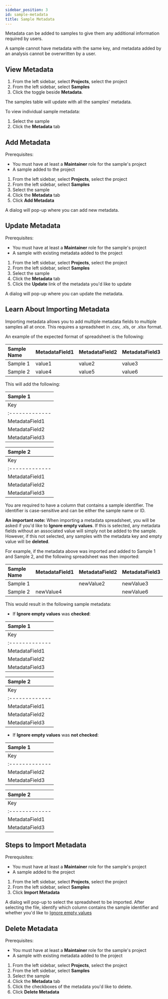 ```yaml
---
sidebar_position: 3
id: sample-metadata
title: Sample Metadata
---
```


Metadata can be added to samples to give them any additional information required by users.

A sample cannot have metadata with the same key, and metadata added by an analysis cannot be overwritten by a user.

## View Metadata

1. From the left sidebar, select **Projects**, select the project
2. From the left sidebar, select **Samples**
3. Click the toggle beside **Metadata**.

The samples table will update with all the samples' metadata.

To view individual sample metadata:

1. Select the sample
2. Click the **Metadata** tab

## Add Metadata

Prerequisites:

- You must have at least a **Maintainer** role for the sample's project
- A sample added to the project

1. From the left sidebar, select **Projects**, select the project
2. From the left sidebar, select **Samples**
3. Select the sample
4. Click the **Metadata** tab
5. Click **Add Metadata**

A dialog will pop-up where you can add new metadata.

## Update Metadata

Prerequisites:

- You must have at least a **Maintainer** role for the sample's project
- A sample with existing metadata added to the project

1. From the left sidebar, select **Projects**, select the project
2. From the left sidebar, select **Samples**
3. Select the sample
4. Click the **Metadata** tab
5. Click the **Update** link of the metadata you'd like to update

A dialog will pop-up where you can update the metadata.

## Learn About Importing Metadata

Importing metadata allows you to add multiple metadata fields to multiple samples all at once. This requires a spreadsheet in .csv, .xls, or .xlsx format.

An example of the expected format of spreadsheet is the following:

| Sample Name | MetadataField1 | MetadataField2 | MetadataField3 |
| :---------- | :------------- | :------------- | :------------- |
| Sample 1    | value1         | value2         | value3         |
| Sample 2    | value4         | value5         | value6         |

This will add the following:

| Sample 1                |
| :---------------------- |
| Key            | Value  |
| :------------- | :----- |
| MetadataField1 | value1 |
| MetadataField2 | value2 |
| MetadataField3 | value3 |

| Sample 2                |
| :---------------------- |
| Key            | Value  |
| :------------- | :----- |
| MetadataField1 | value4 |
| MetadataField2 | value5 |
| MetadataField3 | value6 |

You are required to have a column that contains a sample identifier. The identifier is case-sensitive and can be either the sample name or ID.

**An important note:** When importing a metadata spreadsheet, you will be asked if you'd like to **Ignore empty values**. If this is selected, any metadata fields without an associated value will simply not be added to the sample. However, if this not selected, any samples with the metadata key and empty value will be **deleted**.

For example, if the metadata above was imported and added to Sample 1 and Sample 2, and the following spreadsheet was then imported:

| Sample Name | MetadataField1 | MetadataField2 | MetadataField3 |
| :---------- | :------------- | :------------- | :------------- |
| Sample 1    |                | newValue2      | newValue3      |
| Sample 2    | newValue4      |                | newValue6      |

This would result in the following sample metadata:
- If **Ignore empty values** was **checked**:

| Sample 1                   |
| :------------------------- |
| Key            | Value     |
| :------------- | :-------- |
| MetadataField1 | value1    |
| MetadataField2 | newValue2 |
| MetadataField3 | newValue3 |

| Sample 2                   |
| :------------------------- |
| Key            | Value     |
| :------------- | :-------- |
| MetadataField1 | newValue4 |
| MetadataField2 | value5    |
| MetadataField3 | newValue6 |

- If **Ignore empty values** was **not checked**:

| Sample 1                   |
| :------------------------- |
| Key            | Value     |
| :------------- | :-------- |
| MetadataField2 | newValue2 |
| MetadataField3 | newValue3 |

| Sample 2                   |
| :------------------------- |
| Key            | Value     |
| :------------- | :-------- |
| MetadataField1 | newValue4 |
| MetadataField3 | newValue6 |

## Steps to Import Metadata

Prerequisites:

- You must have at least a **Maintainer** role for the sample's project
- A sample added to the project

1. From the left sidebar, select **Projects**, select the project
2. From the left sidebar, select **Samples**
3. Click **Import Metadata**

A dialog will pop-up to select the spreadsheet to be imported. After selecting the file, identify which column contains the sample identifier and whether you'd like to [Ignore empty values](sample-metadata#learn-about-importing-metadata)

## Delete Metadata

Prerequisites:

- You must have at least a **Maintainer** role for the sample's project
- A sample with existing metadata added to the project

1. From the left sidebar, select **Projects**, select the project
2. From the left sidebar, select **Samples**
3. Select the sample
4. Click the **Metadata** tab
5. Click the checkboxes of the metadata you'd like to delete.
6. Click **Delete Metadata**
